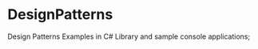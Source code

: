 DesignPatterns
==============

Design Patterns Examples in C# Library and sample console applications;
